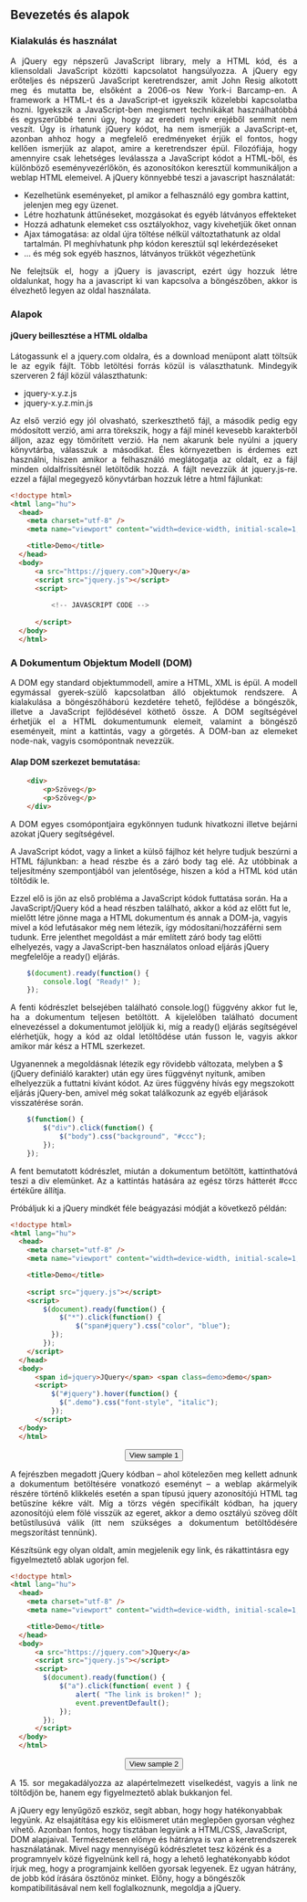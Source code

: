## Bevezetés és alapok  

### Kialakulás és használat

<p style="text-align:justify;">A jQuery egy népszerű JavaScript library, mely a HTML kód, és a kliensoldali JavaScript közötti kapcsolatot hangsúlyozza. A jQuery egy erőteljes és népszerű JavaScript keretrendszer, amit John Resig alkotott meg és mutatta be, elsőként a 2006-os New York-i Barcamp-en. A framework a HTML-t és a JavaScript-et igyekszik közelebbi kapcsolatba hozni. Igyekszik a JavaScript-ben megismert technikákat használhatóbbá és egyszerűbbé tenni úgy, hogy az eredeti nyelv erejéből semmit nem veszít. Úgy is írhatunk jQuery kódot, ha nem ismerjük a JavaScript-et, azonban ahhoz hogy a megfelelő eredményeket érjük el fontos, hogy kellően ismerjük az alapot, amire a keretrendszer épül. Filozófiája, hogy amennyire csak lehetséges leválassza a JavaScript kódot a HTML-ből, és különböző eseményvezérlőkön, és azonosítókon keresztül kommunikáljon a weblap HTML elemeivel. A jQuery könnyebbé teszi a javascript használatát:</p>

+ Kezelhetünk eseményeket, pl amikor a felhasználó egy gombra kattint, jelenjen meg egy üzenet.  
+ Létre hozhatunk áttűnéseket, mozgásokat és egyéb látványos effekteket  
+ Hozzá adhatunk elemeket css osztályokhoz, vagy kivehetjük őket onnan  
+ Ajax támogatása: az oldal újra töltése nélkül változtathatunk az oldal tartalmán. Pl meghívhatunk php kódon keresztül sql lekérdezéseket  
+ ... és még sok egyéb hasznos, látványos trükköt végezhetünk  
    
<p style="text-align:justify">Ne felejtsük el, hogy a jQuery is javascript, ezért úgy hozzuk létre oldalunkat, hogy ha a javascript ki van kapcsolva a böngészőben, akkor is élvezhető legyen az oldal használata.</p>

### Alapok

#### jQuery beillesztése a HTML oldalba

<p style="text-align:justify">Látogassunk el a jquery.com oldalra, és a download menüpont alatt töltsük le az egyik fájlt. Több letöltési forrás közül is választhatunk. Mindegyik szerveren 2 fájl közül választhatunk:</p>

+ jquery-x.y.z.js  
+ jquery-x.y.z.min.js  

<p style="text-align:justify">Az első verzió egy jól olvasható, szerkeszthető fájl, a második pedig egy módosított verzió, ami arra törekszik, hogy a fájl minél kevesebb karakterből álljon, azaz egy tömörített verzió. Ha nem akarunk bele nyúlni a jquery könyvtárba, válasszuk a másodikat. Éles környezetben is érdemes ezt használni, hiszen amikor a felhasználó meglátogatja az oldalt, ez a fájl minden oldalfrissítésnél letöltődik hozzá. A fájlt nevezzük át jquery.js-re. ezzel a fájlal megegyező könyvtárban hozzuk létre a html fájlunkat:</p>

```html
<!doctype html>
<html lang="hu">
  <head>
    <meta charset="utf-8" />
    <meta name="viewport" content="width=device-width, initial-scale=1, shrink-to-fit=no" />

    <title>Demo</title>
  </head>
  <body>
      <a src="https://jquery.com">JQuery</a>
      <script src="jquery.js"></script>
      <script>
          
          <!-- JAVASCRIPT CODE --> 
          
      </script>
  </body>
  </html>
```
### A Dokumentum Objektum Modell (DOM)

<p style="text-align:justify">A DOM egy standard objektummodell, amire a HTML, XML is épül. A modell egymással gyerek-szülő kapcsolatban álló objektumok rendszere. A kialakulása a böngészőháború kezdetére tehető, fejlődése a böngészők, illetve a JavaScript fejlődésével köthető össze. A DOM segítségével érhetjük el a HTML dokumentumunk elemeit, valamint a böngésző eseményeit, mint a kattintás, vagy a görgetés. A DOM-ban az elemeket node-nak, vagyis csomópontnak nevezzük.</p>

#### Alap DOM szerkezet bemutatása:

```html
    <div>
        <p>Szöveg</p>
        <p>Szöveg</p>
    </div>
```

<p style="text-align:justify">A DOM egyes csomópontjaira egykönnyen tudunk hivatkozni illetve bejárni azokat jQuery segítségével.</p>

<p style="text-align:justify">A JavaScript kódot, vagy a linket a külső fájlhoz két helyre tudjuk beszúrni a HTML fájlunkban: a head részbe és a záró body tag elé. Az utóbbinak a teljesítmény szempontjából van jelentősége, hiszen a kód a HTML kód után töltődik le.
    
Ezzel elő is jön az első probléma a JavaScript kódok futtatása során. Ha a JavaScript/jQuery kód a head részben található, akkor a kód az előtt fut le, mielőtt létre jönne maga a HTML dokumentum és annak a DOM-ja, vagyis mivel a kód lefutásakor még nem létezik, így módosítani/hozzáférni sem tudunk. Erre jelenthet megoldást a már említett záró body tag előtti elhelyezés, vagy a JavaScript-ben használatos onload eljárás jQuery megfelelője a ready() eljárás.</p>

```js
    $(document).ready(function() {
        console.log( "Ready!" );
    });
```

<p style="text-align:justify">A fenti kódrészlet belsejében található console.log() függvény akkor fut le, ha a dokumentum teljesen betöltött. A kijelelőben található document elnevezéssel a dokumentumot jelöljük ki, míg a ready() eljárás segítségével elérhetjük, hogy a kód az oldal letöltődése után fusson le, vagyis akkor amikor már kész a HTML szerkezet.

Ugyanennek a megoldásnak létezik egy rövidebb változata, melyben a $ (jQuery definiáló karakter) után egy üres függvényt nyitunk, amiben elhelyezzük a futtatni kívánt kódot. Az üres függvény hívás egy megszokott eljárás jQuery-ben, amivel még sokat találkozunk az egyéb eljárások visszatérése során.</p>

```js
    $(function() {
        $("div").click(function() {
            $("body").css("background", "#ccc");
        });
    });
```

<p style="text-align:justify">A fent bemutatott kódrészlet, miután a dokumentum betöltött, kattinthatóvá teszi a div elemünket. Az a kattintás hatására az egész törzs hátterét #ccc értékűre állítja.

Próbáljuk ki a jQuery mindkét féle beágyazási módját a következő példán:</p>

```html
<!doctype html>
<html lang="hu">
  <head>
    <meta charset="utf-8" />
    <meta name="viewport" content="width=device-width, initial-scale=1, shrink-to-fit=no" />

    <title>Demo</title>
      
    <script src="jquery.js"></script>
    <script>
        $(document).ready(function() {
            $("*").click(function() {
                $("span#jquery").css("color", "blue");
          });
        });
    </script>
  </head>
  <body>
      <span id=jquery>JQuery</span> <span class=demo>demo</span>
      <script>
          $("#jquery").hover(function() {
            $(".demo").css("font-style", "italic");
          });
      </script>
  </body>
  </html>
```
<div style="width: 100%; text-align: center;"><button onclick="window.location.href = 'bevezetes01demo.html';">View sample 1</button></div>  
  
<p style="text-align:justify">A fejrészben megadott jQuery kódban – ahol kötelezően meg kellett adnunk a dokumentum betöltésére vonatkozó eseményt – a weblap akármelyik részére történő klikkelés esetén a span típusú jquery azonosítójú HTML tag betűszíne kékre vált. Míg a törzs végén specifikált kódban, ha jquery azonosítójú elem fölé visszük az egeret, akkor a demo osztályú szöveg dőlt betűstílusúvá válik (itt nem szükséges a dokumentum betöltődésére megszorítást tennünk).

Készítsünk egy olyan oldalt, amin megjelenik egy link, és rákattintásra egy figyelmeztető ablak ugorjon fel.</p>

```html
<!doctype html>
<html lang="hu">
  <head>
    <meta charset="utf-8" />
    <meta name="viewport" content="width=device-width, initial-scale=1, shrink-to-fit=no" />

    <title>Demo</title>
  </head>
  <body>
      <a src="https://jquery.com">JQuery</a>
      <script src="jquery.js"></script>
      <script>
        $(document).ready(function() {
            $("a").click(function( event ) {
                alert( "The link is broken!" );
                event.preventDefault();
            });
        });
      </script>
  </body>
  </html>
```  
<div style="width: 100%; text-align: center;"><button onclick="window.location.href = 'bevezetes02demo.html';">View sample 2</button></div>  
  
<p style="text-align:justify">A 15. sor megakadályozza az alapértelmezett viselkedést, vagyis a link ne töltődjön be, hanem egy figyelmeztető ablak bukkanjon fel.

A jQuery egy lenyűgöző eszköz, segít abban, hogy hogy hatékonyabbak legyünk. Az elsajátítása egy kis előismeret után meglepően gyorsan véghez vihető. Azonban fontos, hogy tisztában legyünk a HTML/CSS, JavaScript, DOM alapjaival. Természetesen előnye és hátránya is van a keretrendszerek használatának. Mivel nagy mennyiségű kódrészletet tesz közénk és a programnyelv közé figyelnünk kell rá, hogy a lehető leghatékonyabb kódot írjuk meg, hogy a programjaink kellően gyorsak legyenek. Ez ugyan hátrány, de jobb kód írására ösztönöz minket. Előny, hogy a böngészők kompatibilitásával nem kell foglalkoznunk, megoldja a jQuery.</p>

